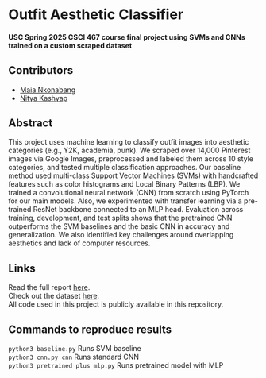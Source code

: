 # Outfit Aesthetic Classifier
#### USC Spring 2025 CSCI 467 course final project using SVMs and CNNs trained on a custom scraped dataset

## Contributors
- [Maia Nkonabang](https://github.com/maiankona)
- [Nitya Kashyap](https://github.com/nityakashyap7)


## Abstract
This project uses machine learning to classify outfit images into aesthetic categories (e.g., Y2K, academia, punk). We scraped over 14,000 Pinterest images via Google Images, preprocessed and labeled them across 10 style categories, and tested multiple classification approaches. Our baseline method used multi-class Support Vector Machines (SVMs) with handcrafted features such as color histograms and Local Binary Patterns (LBP). We trained a convolutional neural network (CNN) from scratch using PyTorch for our main models. Also, we experimented with transfer learning via a pre-trained ResNet backbone connected to an MLP head. Evaluation across training, development, and test splits shows that the pretrained CNN outperforms the SVM baselines and the basic CNN in accuracy and generalization. We also identified key challenges around overlapping aesthetics and lack of computer resources. 


## Links
Read the full report [here](https://github.com/nityakashyap7/outfit-aesthetic-classifier/blob/main/CSCI_467_Project_Final_Report.pdf).    
Check out the dataset [here](https://doi.org/10.5281/zenodo.15164901).   
All code used in this project is publicly available in this repository. 

## Commands to reproduce results
`python3 baseline.py` Runs SVM baseline  
`python3 cnn.py cnn` Runs standard CNN  
`python3 pretrained plus mlp.py` Runs pretrained model with MLP  

